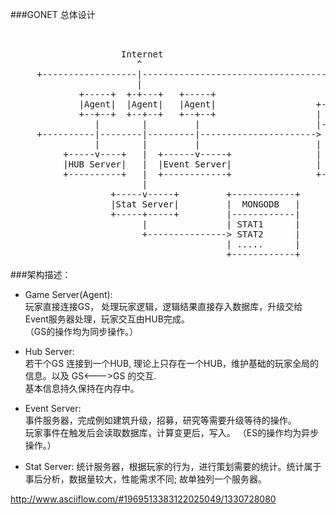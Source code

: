 ###GONET 总体设计

<pre>


                     Internet
                        ^
     +------------------|--------------------------------------------------+
                        |
             +-----+  +-+---+   +-----+
             |Agent|  |Agent|   |Agent|                   +-----------+
             +--+--+  +--+--+   +--+--+                   | MONGODB   |
                |        |         |                      |-----------|
     +----------|--------|---------|----------------------&gt; ESTATES   |
                |        |         |                      | BASIC     |
          +-----v----+   |  +------v-----+                | FORWARD   |
          |HUB Server|   |  |Event Server|                | ....      |
          +----------+   |  +------------+                +-----------+
                         |
                   +-----v-----+         +------------+
                   |Stat Server|         |  MONGODB   |
                   +-----+-----+         |------------|
                         |               | STAT1      |
                         +---------------&gt; STAT2      |
                                         | .....      |
                                         +------------+</pre>
          
###架构描述：

* Game Server(Agent):  
玩家直接连接GS， 处理玩家逻辑，逻辑结果直接存入数据库，升级交给Event服务器处理，玩家交互由HUB完成。     
（GS的操作均为同步操作。）
  
* Hub Server:  
若干个GS 连接到一个HUB, 理论上只存在一个HUB，维护基础的玩家全局的信息。以及 GS<--->GS 的交互.  
基本信息持久保持在内存中。   
    
* Event Server:  
事件服务器，完成例如建筑升级，招募，研究等需要升级等待的操作。    
玩家事件在触发后会读取数据库，计算变更后，写入。 （ES的操作均为异步操作。）

* Stat Server:
统计服务器，根据玩家的行为，进行策划需要的统计。统计属于事后分析，数据量较大，性能需求不同;
故单独列一个服务器。


http://www.asciiflow.com/#1969513383122025049/1330728080
